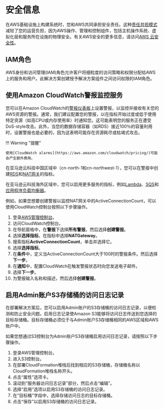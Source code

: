 # 安全信息
在AWS基础设施上构建系统时，您和AWS共同承担安全责任。这种[责任共担模式](https://aws.amazon.com/compliance/shared-responsibility-model/)减轻了您的运营负担，因为AWS操作、管理和控制组件，包括主机操作系统、虚拟化层和服务所在设施的物理安全。有关AWS安全的更多信息，请访问[AWS 云安全性](http://aws.amazon.com/security/)。

## IAM角色

AWS身份和访问管理(IAM)角色允许客户将细粒度的访问策略和权限分配给AWS上的服务和用户。此解决方案创建授予解决方案组件之间访问权限的IAM角色。

## 使用Amazon CloudWatch警报监控服务

您可以在Amazon CloudWatch的[警报仪表板](https://docs.aws.amazon.com/AmazonCloudWatch/latest/monitoring/AlarmThatSendsEmail.html)上设置警报，以监控并接收有关您的AWS资源的警报。通常，我们建议配置您的警报，以在指标开始过度或低于使用特定资源（如高CPU或内存使用率）时通知您。这可能表明您的服务正在遭受DoS-style攻击。此外，当您的数据存储容器（如RDS）接近100％的容量利用时，设置警报也是必要的，因为这表明可能存在资源耗尽或枯竭式攻击。

!!! Warning "提醒"
    
    使用[CloudWatch alarms](https://aws.amazon.com/cloudwatch/pricing/)可能会产生额外费用。

在亚马逊云科技中国区域中（cn-north-1和cn-northwest-1），您可以在警报中创建[RDS](https://docs.aws.amazon.com/AmazonRDS/latest/UserGuide/monitoring-cloudwatch.html)和[NAT网关](https://docs.aws.amazon.com/vpc/latest/userguide/vpc-nat-gateway-cloudwatch.html)的指标。

在亚马逊云科技海外区域中，您可以启用更多服务的指标，例如[Lambda](https://docs.aws.amazon.com/lambda/latest/dg/monitoring-metrics.html)、[SQS](https://docs.aws.amazon.com/AWSSimpleQueueService/latest/SQSDeveloperGuide/sqs-monitoring-using-cloudwatch.html)和[应用程序负载均衡器](https://docs.aws.amazon.com/elasticloadbalancing/latest/application/load-balancer-cloudwatch-metrics.html)。

例如，如果您想要创建警报以监控NAT网关中的ActiveConnectionCount，可以使用CloudWatch控制台按照以下步骤操作。

1. 登录[AWS管理控制台](https://console.amazonaws.cn/cloudwatch/)。
2. 访问CloudWatch控制台。
3. 在导航窗格中，在**警报**下选择**所有警报**，然后选择**创建警报**。
4. 选择**选择指标**，在指标中选择**NATGateway**。
5. 搜索指标**ActiveConnectionCount**，单击并选择它。
6. 选择**选择指标**。
7. 在**条件**中，定义当ActiveConnectionCount大于100时的警报条件。然后选择**下一步**。
8. 在**通知**中，配置CloudWatch在触发警报状态时向您发送电子邮件。
9. 选择**下一步**。
10. 为警报输入名称和描述，然后选择**创建警报**。


## 启用Admin账户S3存储桶的访问日志记录

在部署解决方案后，您可以启用Admin账户的S3存储桶的访问日志记录，以便检测和防止安全问题。启用日志记录使Amazon S3能够将访问日志传送到您选择的目标存储桶。目标存储桶必须位于与Admin账户S3存储桶相同的AWS区域和AWS账户中。

如果您想通过S3控制台为Admin账户S3存储桶启用访问日志记录，请按照以下步骤操作。

1. 登录AWS管理控制台。
2. 进入S3控制台。
3. 在部署CloudFormation堆栈后找到相应的S3存储桶，存储桶名称以CloudFormation堆栈名称开头。
4. 点击“属性”选项卡。
5. 滚动到“服务器访问日志记录”部分，然后点击“编辑”。
6. 选择“启用”选项以启用S3存储桶的访问日志记录。
7. 在“目标桶”字段中，选择存储访问日志的目标存储桶。
8. 点击“保存”以启用S3存储桶的访问日志记录。
